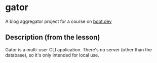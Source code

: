 # gator
A blog aggregator project for a course on [boot.dev](https://www.boot.dev/)

## Description (from the lesson)
Gator is a multi-user CLI application. There's no server (other than the database), so it's only intended for local use.

